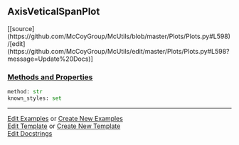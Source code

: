 ## <a id="McUtils.Plots.Plots.AxisVeticalSpanPlot">AxisVeticalSpanPlot</a> 
<div class="docs-source-link" markdown="1">
[[source](https://github.com/McCoyGroup/McUtils/blob/master/Plots/Plots.py#L598)/[edit](https://github.com/McCoyGroup/McUtils/edit/master/Plots/Plots.py#L598?message=Update%20Docs)]
</div>



<div class="collapsible-section">
 <div class="collapsible-section collapsible-section-header" markdown="1">
 
### <a class="collapse-link" data-toggle="collapse" href="#methods">Methods and Properties</a> <a class="float-right" data-toggle="collapse" href="#methods"><i class="fa fa-chevron-down"></i></a>

 </div>
 <div class="collapsible-section collapsible-section-body collapse" id="methods" markdown="1">

```python
method: str
known_styles: set
```


 </div>
</div>




___

[Edit Examples](https://github.com/McCoyGroup/McUtils/edit/gh-pages/ci/examples/McUtils/Plots/Plots/AxisVeticalSpanPlot.md) or 
[Create New Examples](https://github.com/McCoyGroup/McUtils/new/gh-pages/?filename=ci/examples/McUtils/Plots/Plots/AxisVeticalSpanPlot.md) <br/>
[Edit Template](https://github.com/McCoyGroup/McUtils/edit/gh-pages/ci/docs/McUtils/Plots/Plots/AxisVeticalSpanPlot.md) or 
[Create New Template](https://github.com/McCoyGroup/McUtils/new/gh-pages/?filename=ci/docs/templates/McUtils/Plots/Plots/AxisVeticalSpanPlot.md) <br/>
[Edit Docstrings](https://github.com/McCoyGroup/McUtils/edit/master/Plots/Plots.py#L598?message=Update%20Docs)